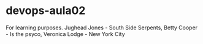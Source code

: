 # devops-aula02
For learning purposes.
Jughead Jones - South Side Serpents,
Betty Cooper -  Is the psyco, 
Veronica Lodge - New York City
